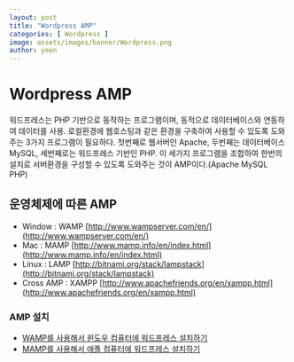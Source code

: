 ```yaml
---
layout: post
title: "Wordpress AMP" 
categories: [ Wordpress ]
image: assets/images/banner/Wordpress.png
author: yeon
---
```


# Wordpress AMP
워드프레스는 PHP 기반으로 동작하는 프로그램이며, 동적으로 데이터베이스와 연동하여 데이터를 사용.
로컬환경에 웹호스팅과 같은 환경을 구축하여 사용할 수 있도록 도와주는 3가지 프로그램이 필요하다.
첫번째로 웹서버인 Apache, 두번째는 데이터베이스 MySQL, 세번째로는 워드프레스 기반인 PHP.
이 세가지 프로그램을 조합하여 한번의 설치로 서버환경을 구성할 수 있도록 도와주는 것이 AMP이다.(Apache MySQL PHP)

## 운영체제에 따른 AMP
- Window : WAMP [http://www.wampserver.com/en/](http://www.wampserver.com/en/)
- Mac : MAMP [http://www.mamp.info/en/index.html](http://www.mamp.info/en/index.html)
- Linux : LAMP [http://bitnami.org/stack/lampstack](http://bitnami.org/stack/lampstack)
- Cross AMP : XAMPP [http://www.apachefriends.org/en/xampp.html](http://www.apachefriends.org/en/xampp.html)

### AMP 설치
- [WAMP를 사용해서 윈도우 컴퓨터에 워드프레스 설치하기](https://ko.wordpress.org/%EB%82%B4-%EC%BB%B4%ED%93%A8%ED%84%B0%EC%97%90-%EC%9B%8C%EB%93%9C%ED%94%84%EB%A0%88%EC%8A%A4-%EC%84%A4%EC%B9%98%ED%95%98%EA%B8%B0/)
- [MAMP를 사용해서 애플 컴퓨터에 워드프레스 설치하기](https://ko.wordpress.org/2014/01/01/mamp%EB%A5%BC-%EC%82%AC%EC%9A%A9%ED%95%B4%EC%84%9C-%EB%82%B4-%EC%BB%B4%ED%93%A8%ED%84%B0%EC%97%90-%EC%9B%8C%EB%93%9C%ED%94%84%EB%A0%88%EC%8A%A4-%EC%84%A4%EC%B9%98%ED%95%98%EA%B8%B0/)